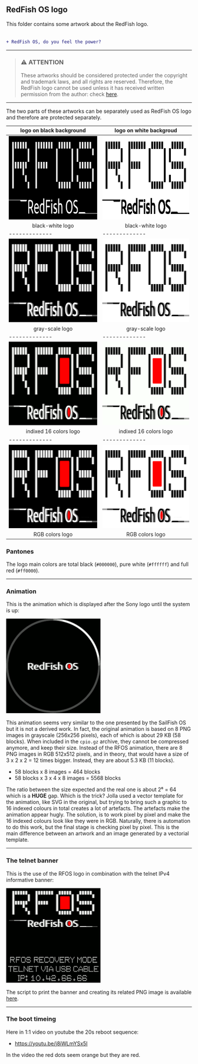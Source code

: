 ## RedFish OS logo

This folder contains some artwork about the RedFish logo.

```diff

+ RedFish OS, do you feel the power?

```

---

> ### :warning: **ATTENTION**
> 
> These artworks should be considered protected under the copyright and trademark laws, and all rights are reserved. Therefore, the RedFish logo cannot be used unless it has received written permission from the author: check [here](../#license).

---

The two parts of these artworks can be separately used as RedFish OS logo and therefore are protected separately.

| logo on black background | logo on white backgroud |
| ------------- | ------------- |
| <img src="rfos-logo-full-on-black-bw.png" width="420px" height="226px"> | <img src="rfos-logo-full-on-white-bw.png" width="420px" height="226px"> |
| <div align="center">black-white logo</div> | <div align="center">black-white logo</div> |
| ------------- | ------------- |
| <img src="rfos-logo-full-on-black-gray.png" width="420px" height="226px"> | <img src="rfos-logo-full-on-white-gray.png" width="420px" height="226px"> |
| <div align="center">gray-scale logo</div> | <div align="center">gray-scale logo</div> |
| ------------- | ------------- |
| <img src="rfos-logo-full-on-black-16c.png" width="420px" height="226px"> | <img src="rfos-logo-full-on-white-16c.png" width="420px" height="226px"> |
| <div align="center">indixed 16 colors logo</div> | <div align="center">indixed 16 colors logo</div> |
| ------------- | ------------- |
| <img src="rfos-logo-full-on-black-rgb.png" width="420px" height="226px"> | <img src="rfos-logo-full-on-white-rgb.png" width="420px" height="226px"> |
| <div align="center">RGB colors logo</div> | <div align="center">RGB colors logo</div> |

### Pantones

The logo main colors are total black (`#000000`), pure white (`#ffffff`) and full red (`#ff0000`).

---

### Animation

This is the animation which is displayed after the Sony logo until the system is up:

<img src="rfos-anim-circles-16c-2x.gif" width="256px" height="256px">

This animation seems very similar to the one presented by the SailFish OS but it is not a derived work. In fact, the original animation is based on 8 PNG images in grayscale (256x256 pixels), each of which is about 29 KB (58 blocks). When included in the `cpio.gz` archive, they cannot be compressed anymore, and keep their size. Instead of the RFOS animation, there are 8 PNG images in RGB 512x512 pixels, and in theory, that would have a size of 3 x 2 x 2 = 12 times bigger. Instead, they are about 5.3 KB (11 blocks).

* 58 blocks x 8 images = 464 blocks
* 58 blocks x 3 x 4 x 8 images = 5568 blocks

The ratio between the size expected and the real one is about 2⁶ = 64 which is a **HUGE** gap. Which is the trick? Jolla used a vector template for the animation, like SVG in the original, but trying to bring such a graphic to 16 indexed colours in total creates a lot of artefacts. The artefacts make the animation appear hugly. The solution, is to work pixel by pixel and make the 16 indexed colours look like they were in RGB. Naturally, there is automation to do this work, but the final stage is checking pixel by pixel. This is the main difference between an artwork and an image generated by a vectorial template.

---

### The telnet banner

This is the use of the RFOS logo in combination with the telnet IPv4 informative banner:

<img src="../recovery/ramdisk/res/images/ip-10.42.66.66.png" width="256px" height="256px">

The script to print the banner and creating its related PNG image is available [here](r../ecovery/print-banner.sh).

---

### The boot timeing

Here in 1:1 video on youtube the 20s reboot sequence:

* https://youtu.be/j8iWLmYSx5I

In the video the red dots seem orange but they are red.
